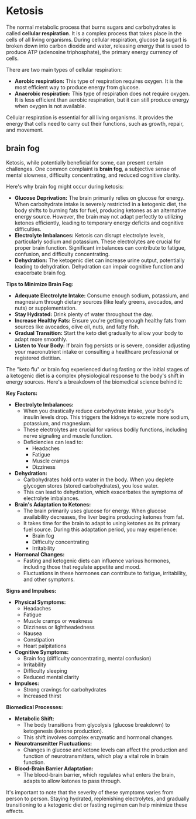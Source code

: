 # Ketosis

The normal metabolic process that burns sugars and carbohydrates is called **cellular respiration**. It is a complex process that takes place in the cells of all living organisms. During cellular respiration, glucose (a sugar) is broken down into carbon dioxide and water, releasing energy that is used to produce ATP (adenosine triphosphate), the primary energy currency of cells.

There are two main types of cellular respiration:

* **Aerobic respiration:** This type of respiration requires oxygen. It is the most efficient way to produce energy from glucose.
* **Anaerobic respiration:** This type of respiration does not require oxygen. It is less efficient than aerobic respiration, but it can still produce energy when oxygen is not available.

Cellular respiration is essential for all living organisms. It provides the energy that cells need to carry out their functions, such as growth, repair, and movement.

## brain fog

Ketosis, while potentially beneficial for some, can present certain challenges. One common complaint is **brain fog**, a subjective sense of mental slowness, difficulty concentrating, and reduced cognitive clarity. 

Here's why brain fog might occur during ketosis:

* **Glucose Deprivation:** The brain primarily relies on glucose for energy. When carbohydrate intake is severely restricted in a ketogenic diet, the body shifts to burning fats for fuel, producing ketones as an alternative energy source. However, the brain may not adapt perfectly to utilizing ketones efficiently, leading to temporary energy deficits and cognitive difficulties.
* **Electrolyte Imbalances:** Ketosis can disrupt electrolyte levels, particularly sodium and potassium. These electrolytes are crucial for proper brain function. Significant imbalances can contribute to fatigue, confusion, and difficulty concentrating.
* **Dehydration:** The ketogenic diet can increase urine output, potentially leading to dehydration. Dehydration can impair cognitive function and exacerbate brain fog.

**Tips to Minimize Brain Fog:**

* **Adequate Electrolyte Intake:** Consume enough sodium, potassium, and magnesium through dietary sources (like leafy greens, avocados, and nuts) or supplementation. 
* **Stay Hydrated:** Drink plenty of water throughout the day.
* **Increase Healthy Fats:** Ensure you're getting enough healthy fats from sources like avocados, olive oil, nuts, and fatty fish.
* **Gradual Transition:** Start the keto diet gradually to allow your body to adapt more smoothly.
* **Listen to Your Body:** If brain fog persists or is severe, consider adjusting your macronutrient intake or consulting a healthcare professional or registered dietitian.

The "keto flu" or brain fog experienced during fasting or the initial stages of a ketogenic diet is a complex physiological response to the body's shift in energy sources. Here's a breakdown of the biomedical science behind it:

**Key Factors:**

* **Electrolyte Imbalances:**
    * When you drastically reduce carbohydrate intake, your body's insulin levels drop. This triggers the kidneys to excrete more sodium, potassium, and magnesium.
    * These electrolytes are crucial for various bodily functions, including nerve signaling and muscle function.
    * Deficiencies can lead to:
        * Headaches
        * Fatigue
        * Muscle cramps
        * Dizziness
* **Dehydration:**
    * Carbohydrates hold onto water in the body. When you deplete glycogen stores (stored carbohydrates), you lose water.
    * This can lead to dehydration, which exacerbates the symptoms of electrolyte imbalances.
* **Brain's Adaptation to Ketones:**
    * The brain primarily uses glucose for energy. When glucose availability decreases, the liver begins producing ketones from fat.
    * It takes time for the brain to adapt to using ketones as its primary fuel source. During this adaptation period, you may experience:
        * Brain fog
        * Difficulty concentrating
        * Irritability
* **Hormonal Changes:**
    * Fasting and ketogenic diets can influence various hormones, including those that regulate appetite and mood.
    * Fluctuations in these hormones can contribute to fatigue, irritability, and other symptoms.

**Signs and Impulses:**

* **Physical Symptoms:**
    * Headaches
    * Fatigue
    * Muscle cramps or weakness
    * Dizziness or lightheadedness
    * Nausea
    * Constipation
    * Heart palpitations
* **Cognitive Symptoms:**
    * Brain fog (difficulty concentrating, mental confusion)
    * Irritability
    * Difficulty sleeping
    * Reduced mental clarity
* **Impulses:**
    * Strong cravings for carbohydrates
    * Increased thirst

**Biomedical Processes:**

* **Metabolic Shift:**
    * The body transitions from glycolysis (glucose breakdown) to ketogenesis (ketone production).
    * This shift involves complex enzymatic and hormonal changes.
* **Neurotransmitter Fluctuations:**
    * Changes in glucose and ketone levels can affect the production and function of neurotransmitters, which play a vital role in brain function.
* **Blood-Brain Barrier Adaptation:**
    * The blood-brain barrier, which regulates what enters the brain, adapts to allow ketones to pass through.

It's important to note that the severity of these symptoms varies from person to person. Staying hydrated, replenishing electrolytes, and gradually transitioning to a ketogenic diet or fasting regimen can help minimize these effects.
